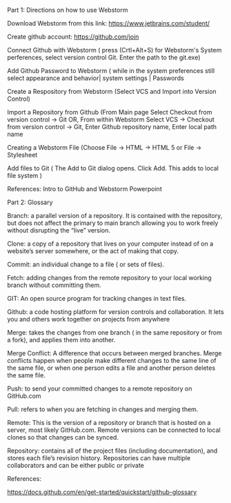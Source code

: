 Part 1: Directions on how to use Webstorm


Download Webstorm from this link: https://www.jetbrains.com/student/

Create github account: https://github.com/join

Connect Github with Webstorm ( press (Crtl+Alt+S) for Webstorm's System perferences, select version control Git. Enter the path to the git.exe)

Add Github Password to Webstorm ( while in the system preferences still select appearance and behavior| system settings | Passwords

Create a Respository from Webstorm (Select VCS and Import into Version Control)

Import a Repository from Github (From Main page Select Checkout from version control -> Git OR, From within Webstorm Select VCS -> Checkout from version control -> Git, Enter Github repository name, Enter local path name

Creating a Webstorm File (Choose File -> HTML -> HTML 5 or File -> Stylesheet

Add files to Git ( The Add to Git dialog opens. Click Add. This adds to local file system )

References: Intro to GitHub and Webstorm Powerpoint

Part 2: Glossary


Branch: a parallel version of a repository. It is contained with the repository, but does not affect the primary to main branch allowing you to work freely without disrupting the “live” version.

Clone: a copy of a repository that lives on your computer instead of on a website’s server somewhere, or the act of making that copy.

Commit: an individual change to a file ( or sets of files).

Fetch: adding changes from the remote repository to your local working branch without committing them.

GIT: An open source program for tracking changes in text files.

Github: a code hosting platform for version controls and collaboration. It lets you and others work together on projects from anywhere

Merge: takes the changes from one branch ( in the same repository or from a fork), and applies them into another.

Merge Conflict: A difference that occurs between merged branches. Merge conflicts happen when people make different changes to the same line of the same file, or when one person edits a file and another person deletes the same file.

Push: to send your committed changes to a remote repository on GitHub.com

Pull: refers to when you are fetching in changes and merging them.

Remote: This is the version of a repository or branch that is hosted on a server, most likely GitHub.com. Remote versions can be connected to local clones so that changes can be synced.

Repository: contains all of the project files (including documentation), and stores each file’s revision history. Repositories can have multiple collaborators and can be either public or private

References:

https://docs.github.com/en/get-started/quickstart/github-glossary
